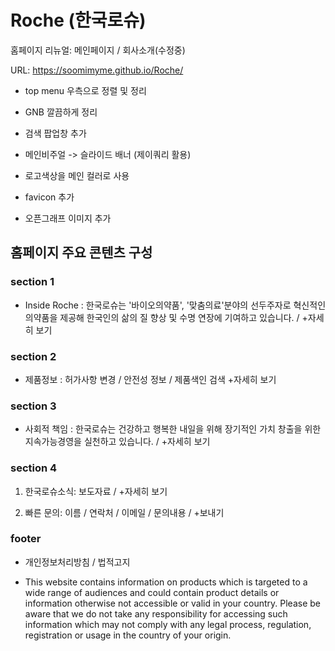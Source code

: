 # Roche (한국로슈)
홈페이지 리뉴얼: 메인페이지 / 회사소개(수정중)

URL: https://soomimyme.github.io/Roche/

- top menu 우측으로 정렬 및 정리

- GNB 깔끔하게 정리

- 검색 팝업창 추가

- 메인비주얼 -> 슬라이드 배너 (제이쿼리 활용)

- 로고색상을 메인 컬러로 사용

- favicon 추가

- 오픈그래프 이미지 추가

## 홈페이지 주요 콘텐츠 구성

### section 1

- Inside Roche : 한국로슈는 '바이오의약품', '맞춤의료'분야의 선두주자로 혁신적인 의약품을 제공해 한국인의 삶의 질 향상 및 수명 연장에 기여하고 있습니다. / +자세히 보기

### section 2

- 제품정보 : 허가사항 변경 / 안전성 정보 / 제품색인 검색 +자세히 보기

### section 3

- 사회적 책임 : 한국로슈는 건강하고 행복한 내일을 위해 장기적인 가치 창출을 위한 지속가능경영을 실천하고 있습니다. / +자세히 보기

### section 4

1. 한국로슈소식: 보도자료 / +자세히 보기

2. 빠른 문의: 이름 / 연락처 / 이메일 / 문의내용 / +보내기


### footer

- 개인정보처리방침 / 법적고지

- This website contains information on products which is targeted to a wide range of audiences and could contain product details or information otherwise not accessible or valid in your country. Please be aware that we do not take any responsibility for accessing such information which may not comply with any legal process, regulation, registration or usage in the country of your origin.
